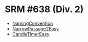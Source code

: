 # SRM #638 (Div. 2)

* [NamingConvention](http://community.topcoder.com/stat?c=problem_statement&pm=13521&rd=16081)
* [NarrowPassage2Easy](http://community.topcoder.com/stat?c=problem_statement&pm=13520&rd=16081)
* [CandleTimerEasy](http://community.topcoder.com/stat?c=problem_statement&pm=13519&rd=16081)
